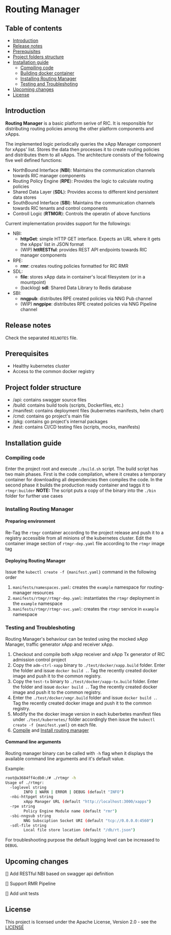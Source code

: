 # Routing Manager

## Table of contents
* [Introduction](#introduction)
* [Release notes](#release-notes)
* [Prerequisites](#prerequisites)
* [Project folders structure](#project-folders-structure)
* [Installation guide](#installation-guide)
  * [Compiling code](#compiling-code)
  * [Building docker container](#building-docker-container)
  * [Installing Routing Manager](#installing-routing-manager)
  * [Testing and Troubleshoting](#testing-and-troubleshoting)
* [Upcoming changes](#upcoming-changes)
* [License](#license)

## Introduction
__Routing Manager__ is a basic platform serive of RIC. It is responsible for distributing routing policies among the other platform components and xApps.

The implemented logic periodically queries the xApp Manager component for xApps' list. Stores the data then processes it to create routing policies and distributes them to all xApps.
The architecture consists of the following five well defined functions:
* NorthBound Interface (__NBI__): Maintains the communication channels towards RIC manager components 
* Routing Policy Engine (__RPE__): Provides the logic to calculate routing policies
* Shared Data Layer (__SDL__): Provides access to different kind persistent data stores
* SouthBound Interface (__SBI__): Maintains the communication channels towards RIC tenants and control components
* Controll Logic (__RTMGR__): Controls the operatin of above functions

Current implementation provides support for the followings:
* NBI:
  * __httpGet__: simple HTTP GET interface. Expects an URL where it gets the xApps' list in JSON format
  * (WIP) __httRESTful__: provides REST API endpoints towards RIC manager components 
* RPE:
  * __rmr__: creates routing policies formatted for RIC RMR
* SDL:
  * __file__: stores xApp data in container's local filesystem (or in a mountpoint)
  * (backlog) __sdl__: Shared Data Library to Redis database
* SBI:
  * __nngpub__: distributes RPE created policies via NNG Pub channel
  * (WIP) __nngpipe__: distributes RPE created policies via NNG Pipeline channel

## Release notes
Check the separated `RELNOTES` file.

## Prerequisites
* Healthy kubernetes cluster
* Access to the common docker registry

## Project folder structure
* /api: contains swagger source files
* /build: contains build tools (scripts, Dockerfiles, etc.)
* /manifest: contains deployment files (kubernetes manifests, helm chart)
* /cmd: contains go project's main file
* /pkg: contains go project's internal packages
* /test: contains CI/CD testing files (scripts, mocks, manifests)

## Installation guide

### Compiling code
Enter the project root and execute `./build.sh` script.
The build script has two main phases. First is the code compilation, where it creates a temporary container for downloading all dependencies then compiles the code. In the second phase it builds the production ready container and taggs it to `rtmgr:builder`
**NOTE:** The script puts a copy of the binary into the `./bin` folder for further use cases

### Installing Routing Manager
#### Preparing environment
Re-Tag the `rtmgr` container according to the project release and push it to a registry accessible from all minions of the kubernetes cluster.
Edit the container image section of `rtmgr-dep.yaml` file according to the `rtmgr` image tag

#### Deploying Routing Manager 
Issue the `kubectl create -f {manifest.yaml}` command in the following order
  1. `manifests/namespaces.yaml`: creates the `example` namespace for routing-manager resources
  2. `manifests/rtmgr/rtmgr-dep.yaml`: instantiates the `rtmgr` deployment in the `example` namespace
  3. `manifests/rtmgr/rtmgr-svc.yaml`: creates the `rtmgr` service in `example` namespace

### Testing and Troubleshoting
Routing Manager's behaviour can be tested using the mocked xApp Manager, traffic generator xApp and receiver xApp.

  1. Checkout and compile both xApp receiver and xApp Tx generator of RIC admission control project
  2. Copy the `adm-ctrl-xapp` binary to `./test/docker/xapp.build` folder. Enter the folder and issue `docker build .`. Tag the recently created docker image and push it to the common registry.
  3. Copy the `test-tx` binary to `./test/docker/xapp-tx.build` folder. Enter the folder and issue `docker build .`.  Tag the recently created docker image and push it to the common registry.
  4. Enter the `./test/docker/xmgr.build` folder and issue `docker build .`.  Tag the recently created docker image and push it to the common registry.
  5. Modify the the docker image version in each kuberbetes manifest files under `./test/kubernetes/` folder accordingly then issue the `kubectl create -f {manifest.yaml}` on each file.
  6. [Compile](#compiling-code) and [Install routing manager](#installing-routing-manager)

#### Command line arguments
Routing manager binary can be called with `-h` flag when it displays the available command line arguments and it's default value.

Example:

```bash
root@a3684ff4cdb0:/# ./rtmgr -h
Usage of ./rtmgr:
  -loglevel string
        INFO | WARN | ERROR | DEBUG (default "INFO")
  -nbi-httpget string
        xApp Manager URL (default "http://localhost:3000/xapps")
  -rpe string
        Policy Engine Module name (default "rmr")
  -sbi-nngsub string
        NNG Subsciption Socket URI (default "tcp://0.0.0.0:4560")
  -sdl-file string
        Local file store location (default "/db/rt.json")
```

For troubleshooting purpose the default logging level can be increased to `DEBUG`.

## Upcoming changes
[] Add RESTful NBI based on swagger api definition

[] Support RMR Pipeline

[] Add unit tests

## License
This project is licensed under the Apache License, Version 2.0 - see the [LICENSE](LICENSE)

